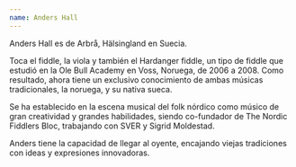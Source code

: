 ```yaml
---
name: Anders Hall
---
```


Anders Hall es de Arbrå, Hälsingland en Suecia.

Toca el fiddle, la viola y también el Hardanger fiddle, un tipo de fiddle que estudió en la Ole Bull Academy en Voss, Noruega, de 2006 a 2008. Como resultado, ahora tiene un exclusivo conocimiento de ambas músicas tradicionales, la noruega, y su nativa sueca.

Se ha establecido en la escena musical del folk nórdico como músico de gran creatividad y grandes habilidades, siendo co-fundador de The Nordic Fiddlers Bloc, trabajando con SVER y Sigrid Moldestad.

Anders tiene la capacidad de llegar al oyente, encajando viejas tradiciones con ideas y expresiones innovadoras.
